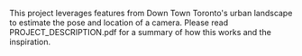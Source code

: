 This project leverages features from Down Town Toronto's urban landscape to estimate the pose and location of a camera. Please read PROJECT_DESCRIPTION.pdf for a summary of how this works and the inspiration.
